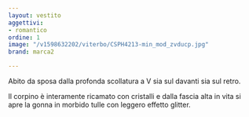 ```yaml
---
layout: vestito
aggettivi:
- romantico
ordine: 1
image: "/v1598632202/viterbo/CSPH4213-min_mod_zvducp.jpg"
brand: marca2

---
```

Abito da sposa dalla profonda scollatura a V sia sul davanti sia sul retro.

Il corpino è interamente ricamato con cristalli e dalla fascia alta in vita si apre la gonna in morbido tulle con leggero effetto glitter.
